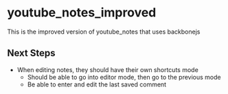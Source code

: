 youtube_notes_improved
======================

This is the improved version of youtube_notes that uses backbonejs



Next Steps
----------
* When editing notes, they should have their own shortcuts mode
  * Should be able to go into editor mode, then go to the previous mode
  * Be able to enter and edit the last saved comment
